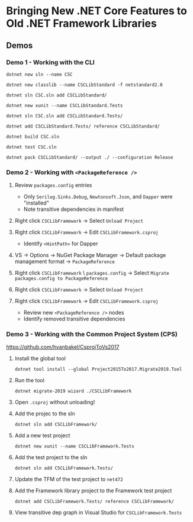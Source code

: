 # Bringing New .NET Core Features to Old .NET Framework Libraries

## Demos

### Demo 1 - Working with the CLI

    dotnet new sln --name CSC

    dotnet new classlib --name CSCLibStandard -f netstandard2.0

    dotnet sln CSC.sln add CSCLibStandard/

    dotnet new xunit --name CSCLibStandard.Tests

    dotnet sln CSC.sln add CSCLibStandard.Tests/

    dotnet add CSCLibStandard.Tests/ reference CSCLibStandard/

    dotnet build CSC.sln

    dotnet test CSC.sln

    dotnet pack CSCLibStandard/ --output ./ --configuration Release

### Demo 2 - Working with `<PackageReference />`

1. Review `packages.config` entries
    - Only `Serilog.Sinks.Debug`, `Newtonsoft.Json`, and `Dapper` were "installed"
    - Note transitive dependencies in manifest

1. Right click `CSCLibFramework`
   -> Select `Unload Project`

1. Right click `CSCLibFramework`
   -> Edit `CSCLibFramework.csproj`
   - Identify `<HintPath>` for Dapper

1. VS
   -> Options
   -> NuGet Package Manager
   -> Default package management format
   -> `PackageReference`

1. Right click `CSCLibFramework` \ `packages.config`
   -> Select `Migrate packages.config to PackageReference`

1. Right click `CSCLibFramework`
   -> Select `Unload Project`

1. Right click `CSCLibFramework`
   -> Edit `CSCLibFramework.csproj`
   - Review new `<PackageReference />` nodes
   - Identify removed transitive dependencies

### Demo 3 - Working with the Common Project System (CPS)

<https://github.com/hvanbakel/CsprojToVs2017>

1. Install the global tool

   `dotnet tool install --global Project2015To2017.Migrate2019.Tool`

1. Run the tool

   `dotnet migrate-2019 wizard ./CSCLibFramework`

1. Open `.csproj` without unloading!

1. Add the projec to the sln

   `dotnet sln add CSCLibFramework/`

1. Add a new test project

   `dotnet new xunit --name CSCLibFramework.Tests`

1. Add the test project to the sln

   `dotnet sln add CSCLibFramework.Tests/`

1. Update the TFM of the test project to `net472`

1. Add the Framework library project to the Framework test project

   `dotnet add CSCLibFramework.Tests/ reference CSCLibFramework/`

1. View transitive dep graph in Visual Studio for `CSCLibFramework.Tests`
